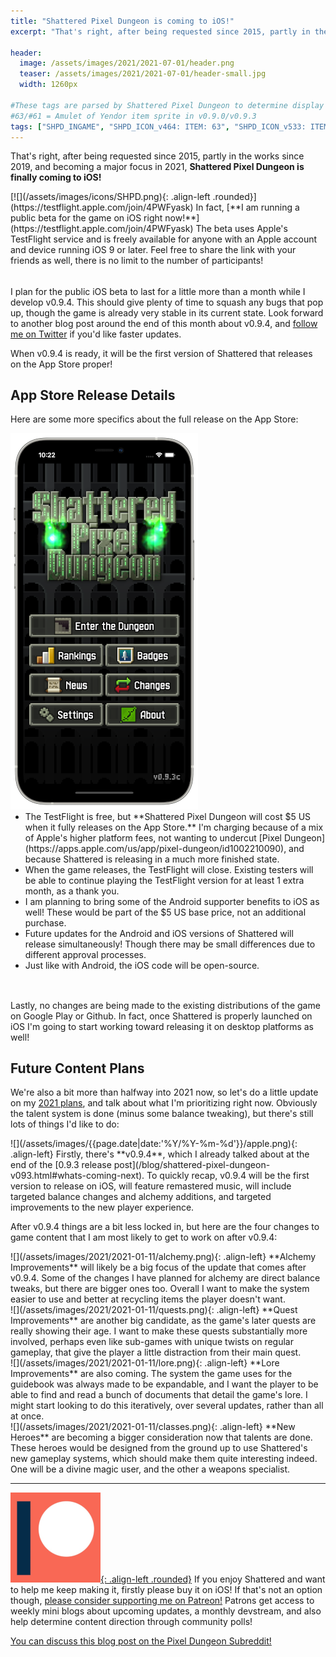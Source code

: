 ```yaml
---
title: "Shattered Pixel Dungeon is coming to iOS!"
excerpt: "That's right, after being requested since 2015, partly in the works since 2019, and becoming a major focus in 2021, Shattered Pixel Dungeon is finally coming to iOS! In fact, I am running a public beta for the game on iOS right now!"

header:
  image: /assets/images/2021/2021-07-01/header.png
  teaser: /assets/images/2021/2021-07-01/header-small.jpg
  width: 1260px

#These tags are parsed by Shattered Pixel Dungeon to determine display in its news feed
#63/#61 = Amulet of Yendor item sprite in v0.9.0/v0.9.3
tags: ["SHPD_INGAME", "SHPD_ICON_v464: ITEM: 63", "SHPD_ICON_v533: ITEM: 61"]
---
```


That's right, after being requested since 2015, partly in the works since 2019, and becoming a major focus in 2021, **Shattered Pixel Dungeon is finally coming to iOS!**

<div markdown="1" style="display: inline-block; margin-bottom: 1.3em; width: 100%">
[![](/assets/images/icons/SHPD.png){: .align-left .rounded}](https://testflight.apple.com/join/4PWFyask) In fact, [**I am running a public beta for the game on iOS right now!**](https://testflight.apple.com/join/4PWFyask) The beta uses Apple's TestFlight service and is freely available for anyone with an Apple account and device running iOS 9 or later. Feel free to share the link with your friends as well, there is no limit to the number of participants!
</div>

I plan for the public iOS beta to last for a little more than a month while I develop v0.9.4. This should give plenty of time to squash any bugs that pop up, though the game is already very stable in its current state. Look forward to another blog post around the end of this month about v0.9.4, and [follow me on Twitter](https://twitter.com/ShatteredPixel) if you'd like faster updates.

When v0.9.4 is ready, it will be the first version of Shattered that releases on the App Store proper!

## App Store Release Details

Here are some more specifics about the full release on the App Store:

<div markdown="1" style="display: inline-block; margin-bottom: 1.3em; width: 100%">
<p style="margin: 0px"><img src="/assets/images/2021/2021-07-01/portrait-device.png" alt="" class="align-right"></p>
<ul markdown="1" style="margin-top: 0px">
<li markdown="1">The TestFlight is free, but **Shattered Pixel Dungeon will cost $5 US when it fully releases on the App Store.** I'm charging because of a mix of Apple's higher platform fees, not wanting to undercut [Pixel Dungeon](https://apps.apple.com/us/app/pixel-dungeon/id1002210090), and because Shattered is releasing in a much more finished state.
</li>

<li markdown="1">When the game releases, the TestFlight will close. Existing testers will be able to continue playing the TestFlight version for at least 1 extra month, as a thank you.
</li>

<li markdown="1">I am planning to bring some of the Android supporter benefits to iOS as well! These would be part of the $5 US base price, not an additional purchase.
</li>

<li markdown="1">Future updates for the Android and iOS versions of Shattered will release simultaneously! Though there may be small differences due to different approval processes.
</li>

<li markdown="1">Just like with Android, the iOS code will be open-source.
</li>
</ul>
</div>

Lastly, no changes are being made to the existing distributions of the game on Google Play or Github. In fact, once Shattered is properly launched on iOS I'm going to start working toward releasing it on desktop platforms as well!

## Future Content Plans

We're also a bit more than halfway into 2021 now, so let's do a little update on my [2021 plans](/blog/shattered-pixel-dungeon-in-2021.html), and talk about what I'm prioritizing right now. Obviously the talent system is done (minus some balance tweaking), but there's still lots of things I'd like to do:

<div markdown="1" style="display: inline-block; width: 100%">
![](/assets/images/{{page.date|date:'%Y/%Y-%m-%d'}}/apple.png){: .align-left}
Firstly, there's **v0.9.4**, which I already talked about at the end of the [0.9.3 release post](/blog/shattered-pixel-dungeon-v093.html#whats-coming-next). To quickly recap, v0.9.4 will be the first version to release on iOS, will feature remastered music, will include targeted balance changes and alchemy additions, and targeted improvements to the new player experience.
</div>

After v0.9.4 things are a bit less locked in, but here are the four changes to game content that I am most likely to get to work on after v0.9.4:

<div markdown="1" style="display: inline-block; width: 100%">
![](/assets/images/2021/2021-01-11/alchemy.png){: .align-left}
**Alchemy Improvements** will likely be a big focus of the update that comes after v0.9.4. Some of the changes I have planned for alchemy are direct balance tweaks, but there are bigger ones too. Overall I want to make the system easier to use and better at recycling items the player doesn't want.
</div>

<div markdown="1" style="display: inline-block; width: 100%">
![](/assets/images/2021/2021-01-11/quests.png){: .align-left}
**Quest Improvements** are another big candidate, as the game's later quests are really showing their age. I want to make these quests substantially more involved, perhaps even like sub-games with unique twists on regular gameplay, that give the player a little distraction from their main quest.
</div>

<div markdown="1" style="display: inline-block; width: 100%">
![](/assets/images/2021/2021-01-11/lore.png){: .align-left}
**Lore Improvements** are also coming. The system the game uses for the guidebook was always made to be expandable, and I want the player to be able to find and read a bunch of documents that detail the game's lore. I might start looking to do this iteratively, over several updates, rather than all at once.
</div>

<div markdown="1" style="display: inline-block; width: 100%">
![](/assets/images/2021/2021-01-11/classes.png){: .align-left}
**New Heroes** are becoming a bigger consideration now that talents are done. These heroes would be designed from the ground up to use Shattered's new gameplay systems, which should make them quite interesting indeed. One will be a divine magic user, and the other a weapons specialist.
</div>

---

[![](/assets/images/icons/patreon.png){: .align-left .rounded}](https://www.patreon.com/ShatteredPixel) If you enjoy Shattered and want to help me keep making it, firstly please buy it on iOS! If that's not an option though, [please consider supporting me on Patreon!](https://www.patreon.com/ShatteredPixel) Patrons get access to weekly mini blogs about upcoming updates, a monthly devstream, and also help determine content direction through community polls!

[You can discuss this blog post on the Pixel Dungeon Subreddit!](https://www.reddit.com/r/PixelDungeon/comments/obr2ym/)